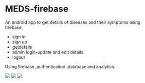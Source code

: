 # MEDS-firebase
An android app to get details of diseases and their symptoms using firebase.

* sign in
* sign up 
* getdetails
* admin login-update and edit details
* logout

Using firebase ,authentication ,database and analytics.

<img src="screenshots/Screenshot_2019-04-05-16-49-24.png" ></img>
<img src="screenshots/Screenshot_2019-04-05-15-13-23.png" ></img>
<img src="screenshots/Screenshot_2019-04-05-15-13-34.png" ></img>
